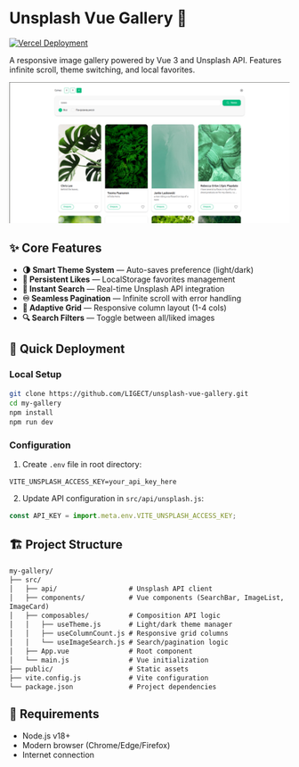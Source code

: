 # Unsplash Vue Gallery 🌄

[![Vercel Deployment](https://img.shields.io/badge/Live%20Demo-%23000000.svg?style=for-the-badge&logo=vercel&logoColor=white)](https://unsplash-vue-gallery-rwqt.vercel.app/)

A responsive image gallery powered by Vue 3 and Unsplash API. Features infinite scroll, theme switching, and local favorites.

![Gallery Preview](./my-gallery/src/assets/my-gallery.png)

## ✨ Core Features

- **🌗 Smart Theme System** — Auto-saves preference (light/dark)
- **💖 Persistent Likes** — LocalStorage favorites management
- **📸 Instant Search** — Real-time Unsplash API integration
- **♾️ Seamless Pagination** — Infinite scroll with error handling
- **📱 Adaptive Grid** — Responsive column layout (1-4 cols)
- **🔍 Search Filters** — Toggle between all/liked images

## 🚀 Quick Deployment

### Local Setup

```bash
git clone https://github.com/LIGECT/unsplash-vue-gallery.git
cd my-gallery
npm install
npm run dev
```

### Configuration

1. Create `.env` file in root directory:

```env
VITE_UNSPLASH_ACCESS_KEY=your_api_key_here
```

2. Update API configuration in `src/api/unsplash.js`:

```js
const API_KEY = import.meta.env.VITE_UNSPLASH_ACCESS_KEY;
```

## 🏗 Project Structure

```plaintext
my-gallery/
├── src/
│   ├── api/                  # Unsplash API client
│   ├── components/           # Vue components (SearchBar, ImageList, ImageCard)
│   ├── composables/          # Composition API logic
│   │   ├── useTheme.js       # Light/dark theme manager
│   │   ├── useColumnCount.js # Responsive grid columns
│   │   └── useImageSearch.js # Search/pagination logic
│   ├── App.vue               # Root component
│   └── main.js               # Vue initialization
├── public/                   # Static assets
├── vite.config.js            # Vite configuration
└── package.json              # Project dependencies
```

## 📌 Requirements

- Node.js v18+
- Modern browser (Chrome/Edge/Firefox)
- Internet connection
